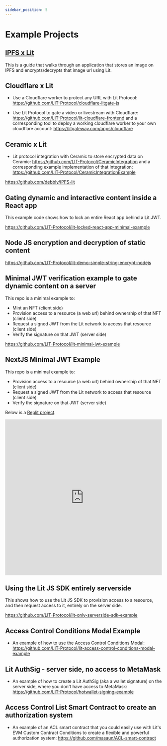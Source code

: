 ```yaml
---
sidebar_position: 5
---
```


# Example Projects

## [IPFS x Lit](https://github.com/debbly/IPFS-lit)

This is a guide that walks through an application that stores an image on IPFS and encrypts/decrypts that image url using Lit.

## Cloudflare x Lit

- Use a Cloudflare worker to protect any URL with Lit Protocol: https://github.com/LIT-Protocol/cloudflare-litgate-js

- Use Lit Protocol to gate a video or livestream with Cloudflare: https://github.com/LIT-Protocol/lit-cloudflare-frontend and a corresponding tool to deploy a working cloudflare worker to your own cloudflare account: https://litgateway.com/apps/cloudflare

## Ceramic x Lit

- Lit protocol integration with Ceramic to store encrypted data on Ceramic: https://github.com/LIT-Protocol/CeramicIntegration and a corresponding example implementation of that integration: https://github.com/LIT-Protocol/CeramicIntegrationExample

https://github.com/debbly/IPFS-lit

## Gating dynamic and interactive content inside a React app

This example code shows how to lock an entire React app behind a Lit JWT.

https://github.com/LIT-Protocol/lit-locked-react-app-minimal-example

## Node JS encryption and decryption of static content

https://github.com/LIT-Protocol/lit-demo-simple-string-encrypt-nodejs

## Minimal JWT verification example to gate dynamic content on a server

This repo is a minimal example to:

- Mint an NFT (client side)
- Provision access to a resource (a web url) behind ownership of that NFT (client side)
- Request a signed JWT from the Lit network to access that resource (client side)
- Verify the signature on that JWT (server side)

https://github.com/LIT-Protocol/lit-minimal-jwt-example

## NextJS Minimal JWT Example

This repo is a minimal example to:

- Provision access to a resource (a web url) behind ownership of that NFT (client side)
- Request a signed JWT from the Lit network to access that resource (client side)
- Verify the signature on that JWT (server side)

Below is a [Replit project](https://replit.com/@lit/NextJS-x-Lit-Token-Gating#pages/index.js).

<iframe frameborder="0" width="100%" height="500px" className="repls" style={{display: "none"}} src="https://replit.com/@lit/NextJS-x-Lit-Token-Gating#pages/index.js"></iframe>

## Using the Lit JS SDK entirely serverside

This shows how to use the Lit JS SDK to provision access to a resource, and then request access to it, entirely on the server side.

https://github.com/LIT-Protocol/lit-only-serverside-sdk-example

## Access Control Conditions Modal Example

- An example of how to use the Access Control Conditions Modal: https://github.com/LIT-Protocol/lit-access-control-conditions-modal-example

## Lit AuthSig - server side, no access to MetaMask

- An example of how to create a Lit AuthSig (aka a wallet signature) on the server side, where you don't have access to MetaMask: https://github.com/LIT-Protocol/hotwallet-signing-example

## Access Control List Smart Contract to create an authorization system

- An example of an ACL smart contract that you could easily use with Lit's EVM Custom Contract Conditions to create a flexible and powerful authorization system: https://github.com/masaun/ACL-smart-contract
